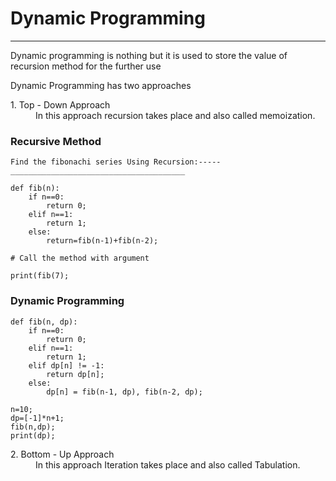 <h1>Dynamic Programming</h1>
<hr>

<p>Dynamic programming is nothing but it is used to store the 
value of recursion method for the further use </p>

<dl>Dynamic Programming has two approaches

<dl>
1. Top - Down Approach
<dd>
In this approach recursion takes place and also called memoization.
</dd>

<h3> Recursive Method </h3>


    Find the fibonachi series Using Recursion:-----
    _______________________________________

    def fib(n):
        if n==0:
            return 0;
        elif n==1:
            return 1;
        else:
            return=fib(n-1)+fib(n-2);
    
    # Call the method with argument 
    
    print(fib(7);

<h3>Dynamic Programming</h3>

    def fib(n, dp):
        if n==0:
            return 0;
        elif n==1:
            return 1;
        elif dp[n] != -1:
            return dp[n];
        else:
            dp[n] = fib(n-1, dp), fib(n-2, dp);
    
    n=10;
    dp=[-1]*n+1;
    fib(n,dp);
    print(dp);

</dl>

<dl>
2. Bottom - Up Approach
<dd>
In this approach Iteration takes place and also called Tabulation.
</dd>
</dl>

    
 
</dl>
